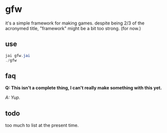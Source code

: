 gfw
===

it's a simple framework for making games. despite being 2/3 of the acronymed
title, "framework" might be a bit too strong. (for now.)


use
---

```PowerShell
jai gfw.jai
./gfw
```


faq
---

**Q: This isn't a complete thing, I can't really make something with this yet.**

*A: Yup.*


todo
----

too much to list at the present time.
